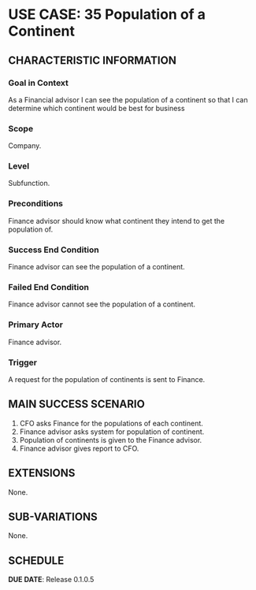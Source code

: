 # USE CASE: 35 Population of a Continent

## CHARACTERISTIC INFORMATION

### Goal in Context

As a Financial advisor I can see the population of a continent so that I can determine which continent would be best for business

### Scope

Company.

### Level

Subfunction.

### Preconditions

Finance advisor should know what continent they intend to get the population of.

### Success End Condition

Finance advisor can see the population of a continent.

### Failed End Condition

Finance advisor cannot see the population of a continent.

### Primary Actor

Finance advisor.

### Trigger

A request for the population of continents is sent to Finance.

## MAIN SUCCESS SCENARIO

1. CFO asks Finance for the populations of each continent.
2. Finance advisor asks system for population of continent.
3. Population of continents is given to the Finance advisor.
4. Finance advisor gives report to CFO.

## EXTENSIONS

None.

## SUB-VARIATIONS

None.

## SCHEDULE

**DUE DATE**: Release 0.1.0.5
